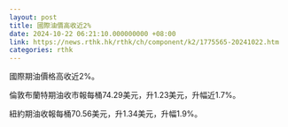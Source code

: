 ```yaml
---
layout: post
title: 國際油價高收近2%
date: 2024-10-22 06:21:10.000000000 +08:00
link: https://news.rthk.hk/rthk/ch/component/k2/1775565-20241022.htm
categories: rthk
---
```


國際期油價格高收近2%。

倫敦布蘭特期油收市報每桶74.29美元，升1.23美元，升幅近1.7%。

紐約期油收報每桶70.56美元，升1.34美元，升幅1.9%。
